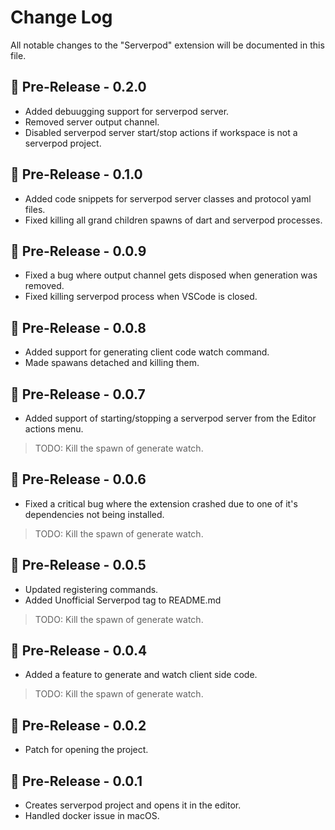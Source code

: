 # Change Log

All notable changes to the "Serverpod" extension will be documented in this file.

## 🚀 Pre-Release - 0.2.0

- Added debuugging support for serverpod server.
- Removed server output channel.
- Disabled serverpod server start/stop actions if workspace is not a serverpod project.

## 🚀 Pre-Release - 0.1.0

- Added code snippets for serverpod server classes and protocol yaml files.
- Fixed killing all grand children spawns of dart and serverpod processes.

## 🚀 Pre-Release - 0.0.9

- Fixed a bug where output channel gets disposed when generation was removed.
- Fixed killing serverpod process when VSCode is closed.

## 🚀 Pre-Release - 0.0.8

- Added support for generating client code watch command.
- Made spawans detached and killing them.

## 🚀 Pre-Release - 0.0.7

- Added support of starting/stopping a serverpod server from the Editor actions menu.

> TODO: Kill the spawn of generate watch.

## 🚀 Pre-Release - 0.0.6

- Fixed a critical bug where the extension crashed due to one of it's dependencies not being installed.

> TODO: Kill the spawn of generate watch.

## 🚀 Pre-Release - 0.0.5

- Updated registering commands.
- Added Unofficial Serverpod tag to README.md
> TODO: Kill the spawn of generate watch.

## 🚀 Pre-Release - 0.0.4

- Added a feature to generate and watch client side code.
> TODO: Kill the spawn of generate watch.

## 🚀 Pre-Release - 0.0.2

- Patch for opening the project.

## 🚀 Pre-Release - 0.0.1

- Creates serverpod project and opens it in the editor.
- Handled docker issue in macOS.
